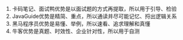 1. 卡码笔记、面试鸭优势是以面试题的方式再提取，所以用于引导、检验
2. JavaGuide优势是精简、重点，所以通读并尽可能记忆、捋出逻辑关系
3. 黑马程序员优势是易懂、举例，所以速看、追求理解和真懂
4. 牛客优势是真题、时效性、企业针对性，所以用于自测